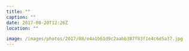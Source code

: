 ```yaml
---
title: ""
caption: ""
date: 2017-08-20T12:26Z
location: ""

image: /images/photos/2017/08/e4a1b61d9c2aabb387f83f1e4c6d5a37.jpg
---
```

